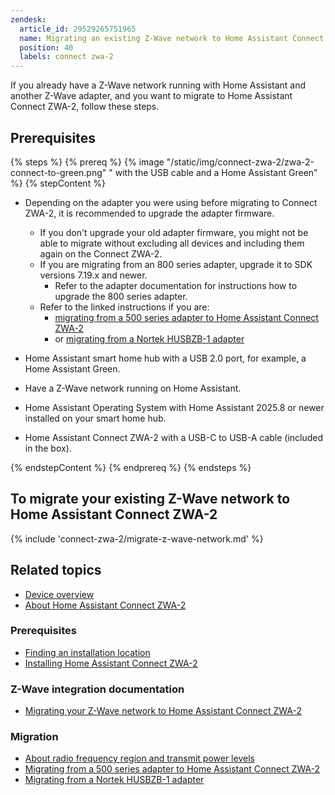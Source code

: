 ```yaml
---
zendesk:
  article_id: 29529265751965
  name: Migrating an existing Z-Wave network to Home Assistant Connect ZWA-2
  position: 40
  labels: connect zwa-2
---
```


If you already have a Z-Wave network running with Home Assistant and another Z-Wave adapter, and you want to migrate to Home Assistant Connect ZWA-2, follow these steps.

## Prerequisites

{% steps %}
{% prereq %}
{% image "/static/img/connect-zwa-2/zwa-2-connect-to-green.png" " with the USB cable and a Home Assistant Green" %}
{% stepContent %}

- Depending on the adapter you were using before migrating to Connect ZWA-2, it is recommended to upgrade the adapter firmware.

  - If you don't upgrade your old adapter firmware, you might not be able to migrate without excluding all devices and including them again on the Connect ZWA-2.
  - If you are migrating from an 800 series adapter, upgrade it to SDK versions 7.19.x and newer.
    - Refer to the adapter documentation for instructions how to upgrade the 800 series adapter.
  - Refer to the linked instructions if you are:
    - [migrating from a 500 series adapter to Home Assistant Connect ZWA-2](/hc/en-us/articles/29689016023069)
    - or [migrating from a Nortek HUSBZB-1 adapter](/hc/en-us/articles/29688968436765)

- Home Assistant smart home hub with a USB 2.0 port, for example, a Home Assistant Green.
- Have a Z-Wave network running on Home Assistant.
- Home Assistant Operating System with Home Assistant 2025.8 or newer installed on your smart home hub.
- Home Assistant Connect ZWA-2 with a USB-C to USB-A cable (included in the box).

{% endstepContent %}
{% endprereq %}
{% endsteps %}

## To migrate your existing Z-Wave network to Home Assistant Connect ZWA-2

{% include 'connect-zwa-2/migrate-z-wave-network.md' %}

## Related topics

- [Device overview](/hc/en-us/articles/28670192316189)
- [About Home Assistant Connect ZWA-2](/hc/en-us/articles/29190222644509)

### Prerequisites

- [Finding an installation location](/hc/en-us/articles/28670284336925)
- [Installing Home Assistant Connect ZWA-2](/hc/en-us/articles/28685750450205)

### Z-Wave integration documentation

- [Migrating your Z-Wave network to Home Assistant Connect ZWA-2](https://www.home-assistant.io/integrations/zwave_js/#migrating-a-z-wave-network-to-a-new-adapter)

### Migration

- [About radio frequency region and transmit power levels](/hc/en-us/articles/29081378073501)
- [Migrating from a 500 series adapter to Home Assistant Connect ZWA-2](/hc/en-us/articles/29689016023069)
- [Migrating from a Nortek HUSBZB-1 adapter](/hc/en-us/articles/29688968436765)